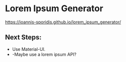# Lorem Ipsum Generator

https://ioannis-sporidis.github.io/lorem_ipsum_generator/

## Next Steps:

- Use Material-UI.
- -Maybe use a lorem ipsum API?
